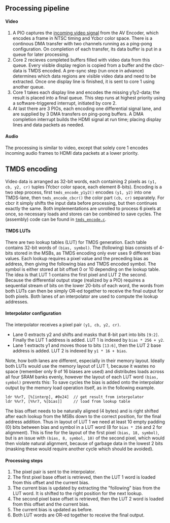 ## Processing pipeline
#### Video
1. A PIO captures the [incoming video signal](https://wiibrew.org/wiki/Hardware/AV_Encoder#VData_Encoding) from the AV Encoder, which encodes a frame in NTSC timing and Ycbcr color space. There is a continous DMA transfer with two channels running as a ping-pong configuration. On completion of each transfer, its data buffer is put in a queue for later processing.
2. Core 2 recieves completed buffers filled with video data from this queue. Every visible display region is copied from a buffer and the cbcr-data is TMDS encoded. A pre-sync step (run once in advance) determines which data regions are visible video data and need to be extracted. Once one display line is finished, it is sent to core 1 using another queue.
3. Core 1 takes each display line and encodes the missing y1y2-data; the result is placed into a final queue. This step runs at highest priority using a software-triggered interrupt, initiated by core 2.
4. At last there are 3 PIOs, each encoding one differential signal lane, and are supplied by 3 DMA transfers on ping-pong buffers. A DMA completion interrupt builds the HDMI signal at run time; placing display lines and data packets as needed.

#### Audio
The processing is similar to video, except that solely core 1 encodes incoming audio frames to HDMI data packets at a lower priority.

## TMDS encoding

Video data is arranged as 32-bit words, each containing 2 pixels as `(y1, cb, y2, cr)` tuples (Ycbcr color space, each element 8-bits). Encoding is a two step process, first `tmds_encode_y1y2()` encodes `(y1, y2)` into one TMDS-lane, then `tmds_encode_cbcr()` the color part `(cb, cr)` separately. For cbcr it simply shifts the input data before processing, but then continues exactly the same. Both implementations are unrolled to process 6 pixels at once, so necessary loads and stores can be combined to save cycles. The (assembly) code can be found in [`tmds_encode.c`](../src/tmds_encode.c).

#### TMDS LUTs
There are two lookup tables (LUT) for TMDS generation. Each table contains 32-bit words of `(bias, symbol)`. The (following) bias consists of 4-bits stored in the MSBs, as TMDS encoding only ever uses 9 different bias values. Each lookup requires a pixel value and the preceding bias as address, then giving the following bias and TMDS encoded symbol. The symbol is either stored at bit offset 0 or 10 depending on the lookup table. The idea is that LUT 1 contains the first pixel and LUT 2 the second. Because the differential output stage (realized by a PIO) requires a sequential stream of bits on the lower 20-bits of each word, the words from both LUTs can then be simply OR-ed together to receive the final output for both pixels. Both lanes of an interpolator are used to compute the lookup addresses.

#### Interpolator configuration

The interpolator receives a pixel pair `(y1, cb, y2, cr)`.

* Lane 0 extracts y2 and shifts and masks that 8-bit part into bits `[9:2]`. Finally the LUT 1 address is added. LUT 1 is indexed by `bias * 256 + y2`.
* Lane 1 extracts y1 and moves those to bits `[13:6]`, then the LUT 2 base address is added. LUT 2 is indexed by `y1 * 16 + bias`.

Note, how both lanes are different, especially in their memory layout. Ideally both LUTs would use the memory layout of LUT 1, because it wastes no space (remember only 9 of 16 biases are used) and distributes loads across all four SRAM banks evenly, however the layout of each LUT word `(bias, symbol)` prevents this: To save cycles the bias is added onto the interpolator output by the memory load operation itself, as in the following example.

```arm
ldr %%r7, [%[interp], #0x24]  // get result from interpolator
ldr %%r7, [%%r7, %[bias]]     // load from lookup table
```

The bias offset needs to be naturally aligned (4 bytes) and is right shifted after each lookup from the MSBs down to the correct position, for the final address addition. Thus in layout of LUT 1 we need at least 10 empty padding (0) bits between bias and symbol in a LUT word (8 for `bias * 256` and 2 for alignment). This is fine for the layout of the first pixel `(bias, 18, symbol)`, but is an issue with `(bias, 8, symbol, 10)` of the second pixel, which would then violate natural alignment, because of garbage data in the lowest 2 bits (masking these would require another cycle which should be avoided).

#### Processing steps

1. The pixel pair is sent to the interpolator.
2. The first pixel base offset is retrieved, then the LUT 1 word is loaded from this offset and the current bias.
3. The current bias is updated by extracting the "following" bias from the LUT word. It is shifted to the right position for the next lookup.
4. The second pixel base offset is retrieved, then the LUT 2 word is loaded from this offset and the current bias.
5. The current bias is updated as before.
6. Both LUT words are OR-ed together to receive the final output.